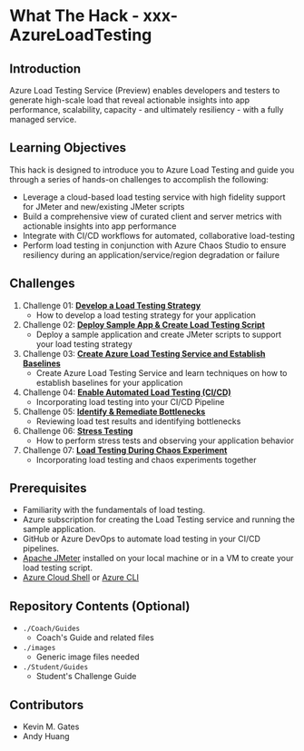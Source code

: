 # What The Hack - xxx-AzureLoadTesting

## Introduction
Azure Load Testing Service (Preview) enables developers and testers to generate high-scale load that reveal actionable insights into app performance, scalability, capacity - and ultimately resiliency - with a fully managed service.

## Learning Objectives
This hack is designed to introduce you to Azure Load Testing and guide you through a series of hands-on challenges to accomplish the following:

- Leverage a cloud-based load testing service with high fidelity support for JMeter and new/existing JMeter scripts
- Build a comprehensive view of curated client and server metrics with actionable insights into app performance
- Integrate with CI/CD workflows for automated, collaborative load-testing
- Perform load testing in conjunction with Azure Chaos Studio to ensure resiliency during an application/service/region degradation or failure

## Challenges
1. Challenge 01: **[Develop a Load Testing Strategy](Student/Challenge-01.md)**
	 - How to develop a load testing strategy for your application
1. Challenge 02: **[Deploy Sample App & Create Load Testing Script](Student/Challenge-02.md)**
	 - Deploy a sample application and create JMeter scripts to support your load testing strategy
1. Challenge 03: **[Create Azure Load Testing Service and Establish Baselines](Student/Challenge-03.md)**
	 - Create Azure Load Testing Service and learn techniques on how to establish baselines for your application
1. Challenge 04: **[Enable Automated Load Testing (CI/CD)](Student/Challenge-04.md)**
	 - Incorporating load testing into your CI/CD Pipeline
1. Challenge 05: **[Identify & Remediate Bottlenecks](Student/Challenge-05.md)**
	 - Reviewing load test results and identifying bottlenecks
1. Challenge 06: **[Stress Testing](Student/Challenge-06.md)**
	 - How to perform stress tests and observing your application behavior
1. Challenge 07: **[Load Testing During Chaos Experiment](Student/Challenge-07.md)**
	 - Incorporating load testing and chaos experiments together

## Prerequisites
- Familiarity with the fundamentals of load testing.
- Azure subscription for creating the Load Testing service and running the sample application.
- GitHub or Azure DevOps to automate load testing in your CI/CD pipelines.
- [Apache JMeter](https://jmeter.apache.org/usermanual/get-started.html) installed on your local machine or in a VM to create your load testing script.
- [Azure Cloud Shell](https://shell.azure.com) or [Azure CLI](https://docs.microsoft.com/en-us/cli/azure/install-azure-cli)

## Repository Contents (Optional)
- `./Coach/Guides`
  - Coach's Guide and related files
- `./images`
  - Generic image files needed
- `./Student/Guides`
  - Student's Challenge Guide

## Contributors
- Kevin M. Gates
- Andy Huang
